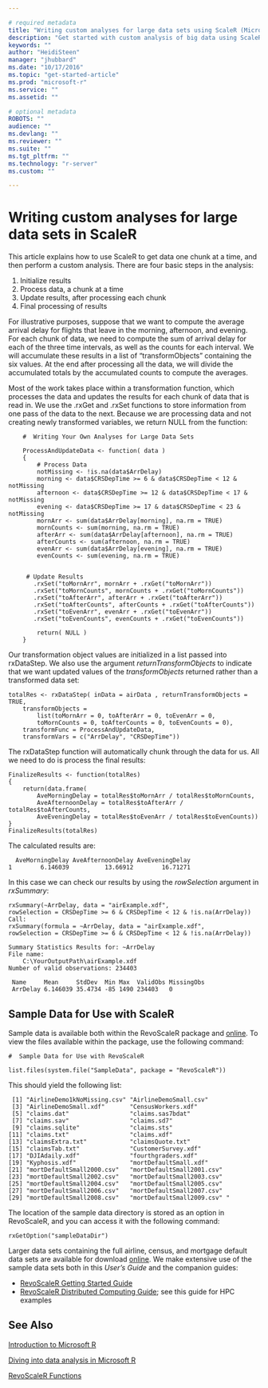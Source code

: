 ```yaml
---

# required metadata
title: "Writing custom analyses for large data sets using ScaleR (Microsoft R)"
description: "Get started with custom analysis of big data using ScaleR functions in Microsoft R."
keywords: ""
author: "HeidiSteen"
manager: "jhubbard"
ms.date: "10/17/2016"
ms.topic: "get-started-article"
ms.prod: "microsoft-r"
ms.service: ""
ms.assetid: ""

# optional metadata
ROBOTS: ""
audience: ""
ms.devlang: ""
ms.reviewer: ""
ms.suite: ""
ms.tgt_pltfrm: ""
ms.technology: "r-server"
ms.custom: ""

---
```


# Writing custom analyses for large data sets in ScaleR

This article explains how to use ScaleR to get data one chunk at a time, and then perform a custom analysis. There are four basic steps in the analysis:

1.  Initialize results
2.  Process data, a chunk at a time
3.  Update results, after processing each chunk
4.  Final processing of results

For illustrative purposes, suppose that we want to compute the average arrival delay for flights that leave in the morning, afternoon, and evening. For each chunk of data, we need to compute the sum of arrival delay for each of the three time intervals, as well as the counts for each interval. We will accumulate these results in a list of “transformObjects” containing the six values. At the end after processing all the data, we will divide the accumulated totals by the accumulated counts to compute the averages.

Most of the work takes place within a transformation function, which processes the data and updates the results for each chunk of data that is read in. We use the .rxGet and .rxSet functions to store information from one pass of the data to the next. Because we are processing data and not creating newly transformed variables, we return NULL from the function:

		#  Writing Your Own Analyses for Large Data Sets

		ProcessAndUpdateData <- function( data )
		{
		    # Process Data
		    notMissing <- !is.na(data$ArrDelay)
		    morning <- data$CRSDepTime >= 6 & data$CRSDepTime < 12 & notMissing
		    afternoon <- data$CRSDepTime >= 12 & data$CRSDepTime < 17 & notMissing
		    evening <- data$CRSDepTime >= 17 & data$CRSDepTime < 23 & notMissing
		    mornArr <- sum(data$ArrDelay[morning], na.rm = TRUE)      
		    mornCounts <- sum(morning, na.rm = TRUE)
		    afterArr <- sum(data$ArrDelay[afternoon], na.rm = TRUE)
		    afterCounts <- sum(afternoon, na.rm = TRUE)
		    evenArr <- sum(data$ArrDelay[evening], na.rm = TRUE)
		    evenCounts <- sum(evening, na.rm = TRUE)


		 # Update Results
		   .rxSet("toMornArr", mornArr + .rxGet("toMornArr"))
		   .rxSet("toMornCounts", mornCounts + .rxGet("toMornCounts"))
		   .rxSet("toAfterArr", afterArr + .rxGet("toAfterArr"))
		   .rxSet("toAfterCounts", afterCounts + .rxGet("toAfterCounts"))
		   .rxSet("toEvenArr", evenArr + .rxGet("toEvenArr"))
		   .rxSet("toEvenCounts", evenCounts + .rxGet("toEvenCounts"))

		    return( NULL )
		}


Our transformation object values are initialized in a list passed into rxDataStep. We also use the argument *returnTransformObjects* to indicate that we want updated values of the *transformObjects* returned rather than a transformed data set:

	totalRes <- rxDataStep( inData = airData , returnTransformObjects = TRUE,
	    transformObjects =
	        list(toMornArr = 0, toAfterArr = 0, toEvenArr = 0,
	        toMornCounts = 0, toAfterCounts = 0, toEvenCounts = 0),
	    transformFunc = ProcessAndUpdateData,
	    transformVars = c("ArrDelay", "CRSDepTime"))


The rxDataStep function will automatically chunk through the data for us. All we need to do is process the final results:

	FinalizeResults <- function(totalRes)
	{
	    return(data.frame(
	        AveMorningDelay = totalRes$toMornArr / totalRes$toMornCounts,
	        AveAfternoonDelay = totalRes$toAfterArr / totalRes$toAfterCounts,
	        AveEveningDelay = totalRes$toEvenArr / totalRes$toEvenCounts))
	}
	FinalizeResults(totalRes)


The calculated results are:

	  AveMorningDelay AveAfternoonDelay AveEveningDelay
	1        6.146039          13.66912        16.71271


In this case we can check our results by using the *rowSelection* argument in *rxSummary*:

	rxSummary(~ArrDelay, data = "airExample.xdf",
	rowSelection = CRSDepTime >= 6 & CRSDepTime < 12 & !is.na(ArrDelay))
	Call:
	rxSummary(formula = ~ArrDelay, data = "airExample.xdf",
	rowSelection = CRSDepTime >= 6 & CRSDepTime < 12 & !is.na(ArrDelay))

	Summary Statistics Results for: ~ArrDelay
	File name:
	    C:\YourOutputPath\airExample.xdf
	Number of valid observations: 234403

	 Name     Mean     StdDev  Min Max  ValidObs MissingObs
	 ArrDelay 6.146039 35.4734 -85 1490 234403   0

## Sample Data for Use with ScaleR

Sample data is available both within the RevoScaleR package and [online](http://go.microsoft.com/fwlink/?LinkID=698896&clcid=0x409). To view the files available within the package, use the following command:

	#  Sample Data for Use with RevoScaleR

	list.files(system.file("SampleData", package = "RevoScaleR"))

This should yield the following list:

	 [1] "AirlineDemo1kNoMissing.csv" "AirlineDemoSmall.csv"      
	 [3] "AirlineDemoSmall.xdf"       "CensusWorkers.xdf"         
	 [5] "claims.dat"                 "claims.sas7bdat"           
	 [7] "claims.sav"                 "claims.sd7"                
	 [9] "claims.sqlite"              "claims.sts"                
	[11] "claims.txt"                 "claims.xdf"                
	[13] "claimsExtra.txt"            "claimsQuote.txt"           
	[15] "claimsTab.txt"              "CustomerSurvey.xdf"        
	[17] "DJIAdaily.xdf"              "fourthgraders.xdf"         
	[19] "Kyphosis.xdf"               "mortDefaultSmall.xdf"      
	[21] "mortDefaultSmall2000.csv"   "mortDefaultSmall2001.csv"  
	[23] "mortDefaultSmall2002.csv"   "mortDefaultSmall2003.csv"  
	[25] "mortDefaultSmall2004.csv"   "mortDefaultSmall2005.csv"  
	[27] "mortDefaultSmall2006.csv"   "mortDefaultSmall2007.csv"  
	[29] "mortDefaultSmall2008.csv"   "mortDefaultSmall2009.csv" "


The location of the sample data directory is stored as an option in RevoScaleR, and you can access it with the following command:

	rxGetOption("sampleDataDir")

Larger data sets containing the full airline, census, and mortgage default data sets are available for download [online](http://go.microsoft.com/fwlink/?LinkID=698896&clcid=0x409). We make extensive use of the sample data sets both in this *User’s Guide* and the companion guides:
- [RevoScaleR Getting Started Guide](tutorial-revoscaler-data-import-transform.md)
- [RevoScaleR Distributed Computing Guide](how-to-revoscaler-distributed-computing.md); see this guide for HPC examples

## See Also

[Introduction to Microsoft R](../microsoft-r-getting-started.md)

[Diving into data analysis in Microsoft R](how-to-introduction.md)

[RevoScaleR Functions](~/r-reference/revoscaler/revoscaler.md)
